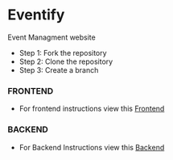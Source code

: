 # Eventify

Event Managment website

* Step 1: Fork the repository
* Step 2: Clone the repository
* Step 3: Create a branch

### FRONTEND
* For frontend instructions view this [Frontend](https://github.com/marshvin/Event-Management/new/main/FRONTEND)
### BACKEND
* For Backend Instructions view this [Backend]()

